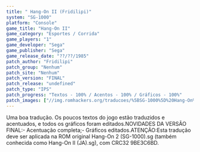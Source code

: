 ```yaml
---
title: " Hang-On II (Fridilipi)"
system: "SG-1000"
platform: "Console"
game_title: "Hang-On II"
game_category: "Esportes / Corrida"
game_players: "1"
game_developer: "Sega"
game_publisher: "Sega"
game_release_date: "??/??/1985"
patch_author: "Fridilipi"
patch_group: "Nenhum"
patch_site: "Nenhum"
patch_version: "FINAL"
patch_release: "undefined"
patch_type: "IPS"
patch_progress: "Textos - 100% / Acentos - 100% / Gráficos - 100%"
patch_images: ["//img.romhackers.org/traducoes/%5BSG-1000%5D%20Hang-On%20II%20-%20Fridilipi%20-%201.png","//img.romhackers.org/traducoes/%5BSG-1000%5D%20Hang-On%20II%20-%20Fridilipi%20-%202.png","//img.romhackers.org/traducoes/%5BSG-1000%5D%20Hang-On%20II%20-%20Fridilipi%20-%203.png"]
---
```

Uma boa tradução. Os poucos textos do jogo estão traduzidos e acentuados, e todos os gráficos foram editados.NOVIDADES DA VERSÃO FINAL:- Acentuação completa;- Gráficos editados.ATENÇÃO:Esta tradução deve ser aplicada na ROM original Hang-On 2 (SG-1000).sg (também conhecida como Hang-On II (JA).sg), com CRC32 9BE3C6BD.